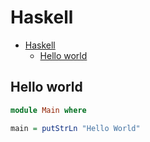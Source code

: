 # Haskell

<!--ts-->
* [Haskell](hasekll.md#haskell)
   * [Hello world](hasekll.md#hello-world)

<!-- Added by: runner, at: Tue Aug 17 10:47:26 UTC 2021 -->

<!--te-->

## Hello world
```haskell
module Main where

main = putStrLn "Hello World"
```
